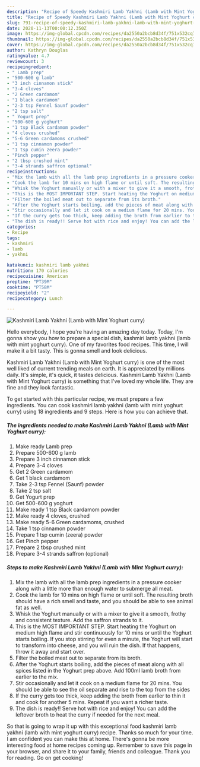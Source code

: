 ```yaml
---
description: "Recipe of Speedy Kashmiri Lamb Yakhni (Lamb with Mint Yoghurt curry)"
title: "Recipe of Speedy Kashmiri Lamb Yakhni (Lamb with Mint Yoghurt curry)"
slug: 791-recipe-of-speedy-kashmiri-lamb-yakhni-lamb-with-mint-yoghurt-curry
date: 2020-11-13T00:00:12.350Z
image: https://img-global.cpcdn.com/recipes/da2550a2bcb8d34f/751x532cq70/kashmiri-lamb-yakhni-lamb-with-mint-yoghurt-curry-recipe-main-photo.jpg
thumbnail: https://img-global.cpcdn.com/recipes/da2550a2bcb8d34f/751x532cq70/kashmiri-lamb-yakhni-lamb-with-mint-yoghurt-curry-recipe-main-photo.jpg
cover: https://img-global.cpcdn.com/recipes/da2550a2bcb8d34f/751x532cq70/kashmiri-lamb-yakhni-lamb-with-mint-yoghurt-curry-recipe-main-photo.jpg
author: Kathryn Douglas
ratingvalue: 4.7
reviewcount: 3
recipeingredient:
- " Lamb prep"
- "500-600 g lamb"
- "3 inch cinnamon stick"
- "3-4 cloves"
- "2 Green cardamom"
- "1 black cardamom"
- "2-3 tsp Fennel Saunf powder"
- "2 tsp salt"
- " Yogurt prep"
- "500-600 g yoghurt"
- "1 tsp Black cardamom powder"
- "4 cloves crushed"
- "5-6 Green cardamoms crushed"
- "1 tsp cinnamon powder"
- "1 tsp cumin zeera powder"
- "Pinch pepper"
- "2 tbsp crushed mint"
- "3-4 strands saffron optional"
recipeinstructions:
- "Mix the lamb with all the lamb prep ingredients in a pressure cooker along with a little more than enough water to submerge all meat."
- "Cook the lamb for 10 mins on high flame or until soft. The resulting broth should have a rich smell and taste, and you should be able to see animal fat as well."
- "Whisk the Yoghurt manually or with a mixer to give it a smooth, frothy and consistent texture. Add the saffron strands to it."
- "This is the MOST IMPORTANT STEP. Start heating the Yoghurt on medium high flame and stir continuously for 10 mins or until the Yoghurt starts boiling. If you stop stirring for even a minute, the Yoghurt will start to transform into cheese, and you will ruin the dish. If that happens, throw it away and start over."
- "Filter the boiled meat out to separate from its broth."
- "After the Yoghurt starts boiling, add the pieces of meat along with all spices listed in the Yoghurt prep above. Add 100ml lamb broth from earlier to the mix."
- "Stir occasionally and let it cook on a medium flame for 20 mins. You should be able to see the oil separate and rise to the top from the sides"
- "If the curry gets too thick, keep adding the broth from earlier to thin it and cook for another 5 mins. Repeat if you want a richer taste."
- "The dish is ready!! Serve hot with rice and enjoy! You can add the leftover broth to heat the curry if needed for the next meal."
categories:
- Recipe
tags:
- kashmiri
- lamb
- yakhni

katakunci: kashmiri lamb yakhni 
nutrition: 170 calories
recipecuisine: American
preptime: "PT39M"
cooktime: "PT58M"
recipeyield: "2"
recipecategory: Lunch

---
```



![Kashmiri Lamb Yakhni (Lamb with Mint Yoghurt curry)](https://img-global.cpcdn.com/recipes/da2550a2bcb8d34f/751x532cq70/kashmiri-lamb-yakhni-lamb-with-mint-yoghurt-curry-recipe-main-photo.jpg)

Hello everybody, I hope you're having an amazing day today. Today, I'm gonna show you how to prepare a special dish, kashmiri lamb yakhni (lamb with mint yoghurt curry). One of my favorites food recipes. This time, I will make it a bit tasty. This is gonna smell and look delicious.



Kashmiri Lamb Yakhni (Lamb with Mint Yoghurt curry) is one of the most well liked of current trending meals on earth. It is appreciated by millions daily. It's simple, it's quick, it tastes delicious. Kashmiri Lamb Yakhni (Lamb with Mint Yoghurt curry) is something that I've loved my whole life. They are fine and they look fantastic.


To get started with this particular recipe, we must prepare a few ingredients. You can cook kashmiri lamb yakhni (lamb with mint yoghurt curry) using 18 ingredients and 9 steps. Here is how you can achieve that.

<!--inarticleads1-->

##### The ingredients needed to make Kashmiri Lamb Yakhni (Lamb with Mint Yoghurt curry):

1. Make ready  Lamb prep
1. Prepare 500-600 g lamb
1. Prepare 3 inch cinnamon stick
1. Prepare 3-4 cloves
1. Get 2 Green cardamom
1. Get 1 black cardamom
1. Take 2-3 tsp Fennel (Saunf) powder
1. Take 2 tsp salt
1. Get  Yogurt prep
1. Get 500-600 g yoghurt
1. Make ready 1 tsp Black cardamom powder
1. Make ready 4 cloves, crushed
1. Make ready 5-6 Green cardamoms, crushed
1. Take 1 tsp cinnamon powder
1. Prepare 1 tsp cumin (zeera) powder
1. Get Pinch pepper
1. Prepare 2 tbsp crushed mint
1. Prepare 3-4 strands saffron (optional)




<!--inarticleads2-->

##### Steps to make Kashmiri Lamb Yakhni (Lamb with Mint Yoghurt curry):

1. Mix the lamb with all the lamb prep ingredients in a pressure cooker along with a little more than enough water to submerge all meat.
1. Cook the lamb for 10 mins on high flame or until soft. The resulting broth should have a rich smell and taste, and you should be able to see animal fat as well.
1. Whisk the Yoghurt manually or with a mixer to give it a smooth, frothy and consistent texture. Add the saffron strands to it.
1. This is the MOST IMPORTANT STEP. Start heating the Yoghurt on medium high flame and stir continuously for 10 mins or until the Yoghurt starts boiling. If you stop stirring for even a minute, the Yoghurt will start to transform into cheese, and you will ruin the dish. If that happens, throw it away and start over.
1. Filter the boiled meat out to separate from its broth.
1. After the Yoghurt starts boiling, add the pieces of meat along with all spices listed in the Yoghurt prep above. Add 100ml lamb broth from earlier to the mix.
1. Stir occasionally and let it cook on a medium flame for 20 mins. You should be able to see the oil separate and rise to the top from the sides
1. If the curry gets too thick, keep adding the broth from earlier to thin it and cook for another 5 mins. Repeat if you want a richer taste.
1. The dish is ready!! Serve hot with rice and enjoy! You can add the leftover broth to heat the curry if needed for the next meal.




So that is going to wrap it up with this exceptional food kashmiri lamb yakhni (lamb with mint yoghurt curry) recipe. Thanks so much for your time. I am confident you can make this at home. There's gonna be more interesting food at home recipes coming up. Remember to save this page in your browser, and share it to your family, friends and colleague. Thank you for reading. Go on get cooking!
